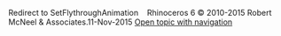 ---
---

Redirect to SetFlythroughAnimation&#160;
&#160;
Rhinoceros 6 © 2010-2015 Robert McNeel &amp; Associates.11-Nov-2015
 [Open topic with navigation](setflythroughanimation.html) 

